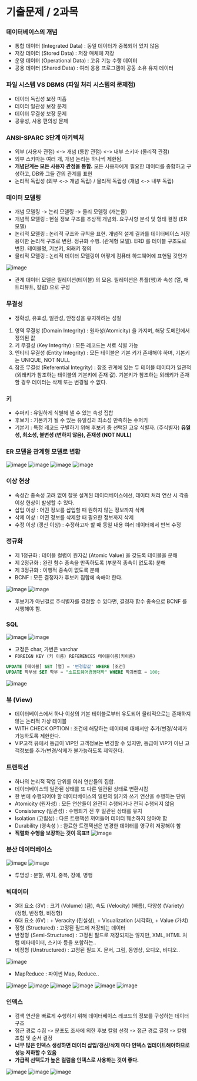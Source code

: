 # 기출문제 / 2과목

### 데이터베이스의 개념
- 통합 데이터 (Integrated Data) : 동일 데이터가 중복되어 있지 않음
- 저장 데이터 (Stored Data) : 저장 매체에 저장
- 운영 데이터 (Operational Data) : 고유 기능 수행 데이터
- 공용 데이터 (Shared Data) : 여러 응용 프로그램이 공동 소유 유지 데이터

### 파일 시스템 VS DBMS (파일 처리 시스템의 문제점)
- 데이터 독립성 보장 미흡
- 데이터 일관성 보장 문제
- 데이터 무결성 보장 문제
- 공유성, 사용 편의성 문제

### ANSI-SPARC 3단계 아키텍처
- 외부 (사용자 관점) <-> 개념 (통합 관점) <-> 내부 스키마 (물리적 관점)
- 외부 스키마는 여러 개, 개념 논리는 하나씩 제한됨.
- **개념단계는 모든 사용자 관점을 통합.** 모든 사용자에게 필요한 데이터를 종합하고 구성하고, DB와 그들 간의 관계를 표현
- 논리적 독립성 (외부 <-> 개념 독립) / 물리적 독립성 (개념 <-> 내부 독립)

### 데이터 모델링
- 개념 모델링 -> 논리 모델링 -> 물리 모델링 (개논물)
- 개념적 모델링 : 현실 정보 구조를 추상적 개념화. 요구사항 분석 및 형태 결정 (ER 모델)
- 논리적 모델링 : 논리적 구조와 규칙을 표현. 개념적 설계 결과를 데이터베이스 저장 용이한 논리적 구조로 변환. 정규화 수행. (관계형 모델). ERD 를 테이블 구조도로 변환. 테이블명, 기본키, 외래키 정의
- 물리적 모델링 : 논리적 데이터 모델링이 어떻게 컴퓨터 하드웨어에 표현될 것인가

![image](https://github.com/user-attachments/assets/267e99d7-5744-4115-bce0-74dd5f1c5dab)

- 관계 데이터 모델은 릴레이션(테이블) 의 모음. 릴레이션은 튜플(행)과 속성 (열, 애트리뷰트, 칼럼) 으로 구성

### 무결성
- 정확성, 유효성, 일관성, 안정성을 유지하려는 성질
1. 영역 무결성 (Domain Integrity) : 원자성(Atomicity) 을 가지며, 해당 도메인에서 정의된 값
2. 키 무결성 (Key Integrity) : 모든 레코드는 서로 식별 가능
3. 엔티티 무결성 (Entity Integrity) : 모든 테이블은 기본 키가 존재해야 하며, 기본키는 UNIQUE, NOT NULL
4. 참조 무결성 (Referential Integrity) : 참조 관계에 있는 두 테이블 데이터가 일관적 (외래키가 참조하는 테이블의 기본키에 존재 값). 기본키가 참조하는 외래키가 존재할 경우 데이터는 삭제 또는 변경될 수 없다.

### 키
- 수퍼키 : 유일하게 식별해 낼 수 있는 속성 집합
- 후보키 : 기본키가 될 수 있는 유일성과 최소성 만족하는 수퍼키
- 기본키 : 특정 레코드 구별하기 위해 후보키 중 선택된 고유 식별자. (주식별자) **유일성, 최소성, 불변성 (변하지 않음), 존재성 (NOT NULL)**

### ER 모델을 관계형 모델로 변환
![image](https://github.com/user-attachments/assets/c815fc2c-d283-40e1-908b-42e5d28e6403)
![image](https://github.com/user-attachments/assets/0f23d897-be61-4ec4-9d87-7b21e02d2486)
![image](https://github.com/user-attachments/assets/3bbc0a77-89be-4e28-ad71-b8f2fcfda83e)
![image](https://github.com/user-attachments/assets/88134556-4599-4d5b-8dc5-022ec36f1e62)

### 이상 현상
- 속성간 종속성 고려 없이 잘못 설계된 데이터베이스에선, 데이터 처리 연산 시 각종 이상 현상이 발생할 수 있다.
- 삽입 이상 : 어떤 정보를 삽입할 때 원하지 않는 정보까지 삭제
- 삭제 이상 : 어떤 정보를 삭제할 때 필요한 정보까지 삭제
- 수정 이상 (갱신 이상) : 수정하고자 할 때 동일 내용 여러 데이터에서 반복 수정

### 정규화
- 제 1정규화 : 테이블 컬럼이 원자값 (Atomic Value) 을 갖도록 테이블을 분해
- 제 2정규화 : 완전 함수 종속을 만족하도록 (부분적 종속이 없도록) 분해
- 제 3정규화 : 이행적 종속이 없도록 분해
- BCNF : 모든 결정자가 후보키 집합에 속해야 한다.

![image](https://github.com/user-attachments/assets/3959da96-e0ef-44a7-9aa7-afcd46f5904d)
![image](https://github.com/user-attachments/assets/82b86084-4509-4bc3-a87e-852d74e1d347)
- 후보키가 아닌걸로 주식별자를 결정할 수 있다면, 결정자 함수 종속으로 BCNF 를 시행해야 함.

### SQL
![image](https://github.com/user-attachments/assets/9d18b052-8644-45ea-9f5a-1c23ec1e7c99)
![image](https://github.com/user-attachments/assets/cd221680-6bcb-4db3-b194-45f179ac438b)
- 고정은 char, 가변은 varchar
- `FOREIGN KEY (키 이름) REFERENCES 테이블이름(키이름)`

```sql
UPDATE [테이블] SET [열] = '변경할값' WHERE [조건]
UPDATE 학부생 SET 학부 = "소프트웨어경영대학" WHERE 학과번호 = 100;
```
![image](https://github.com/user-attachments/assets/82b72cc6-bec6-4fc8-ad98-d5c6e6d0f0ce)

### 뷰 (View)
- 데이터베이스에서 하나 이상의 기본 테이블로부터 유도되어 물리적으로는 존재하지 않는 논리적 가상 테이블
- WITH CHECK OPTION : 조건에 해당하는 데이터에 대해서만 추가/변경/삭제가 가능하도록 제한한다.
- VIP고객 뷰에서 등급이 VIP인 고객정보는 변경할 수 있지만, 등급이 VIP가 아닌 고객정보를 추가/변경/삭제가 불가능하도록 제약한다.

### 트랜잭션
- 하나의 논리적 작업 단위를 여러 연산들의 집합.
- 데이터베이스의 일관된 상태를 또 다른 일관된 상태로 변환시킴
- 한 번에 수행되어야 할 데이터베이스의 일련의 읽기와 쓰기 연산을 수행하는 단위
- Atomicity (원자성) : 모든 연산들이 완전히 수행되거나 전혀 수행되지 않음
- Consistency (일관성) : 수행되기 전 후 일관된 상태를 유지
- Isolation (고립성) : 다른 트랜잭션 끼어들어 데이터 훼손하지 않아야 함
- Durability (영속성 ) : 완료한 트랜잭션은 변경한 데이터를 영구히 저장해야 함
- **직렬화 수행을 보장하는 것이 목표!!**
![image](https://github.com/user-attachments/assets/fb2e5b9c-c0d1-459a-bf2c-6afd92e84ee2)


### 분산 데이터베이스
![image](https://github.com/user-attachments/assets/2c5295b0-5f02-4240-849a-e29af908c801)
![image](https://github.com/user-attachments/assets/e2418e54-9fbc-43b3-9719-1a657aa2deab)
- 투명성 : 분할, 위치, 중복, 장애, 병행

### 빅데이터
- 3대 요소 (3V) : 크기 (Volume) (큼), 속도 (Velocity) (빠름), 다양성 (Variety) (정형, 반정형, 비정형)
- 6대 요소 (6V) : + Veracity (진실성), + Visualization (시각화), + Value (가치)
- 정형 (Structured) : 고정된 필드에 저장되는 데이터
- 반정형 (Semi-Structured) : 고정된 필드로 저장되지는 않지만, XML, HTML 처럼 메타데이터, 스키마 등을 포함하는..
- 비정형 (Unstructured) : 고정된 필드 X. 문서, 그림, 동영상, 오디오, 비디오..

![image](https://github.com/user-attachments/assets/217ba09b-437b-412f-bae3-2f1c3736834e)
- MapReduce : 파이썬 Map, Reduce..

![image](https://github.com/user-attachments/assets/aac95476-bdd6-4611-bc2b-8f147ff9d299)
![image](https://github.com/user-attachments/assets/d39ad851-c5cb-47ee-b991-32f3353effba)
![image](https://github.com/user-attachments/assets/c9121932-6fdc-4106-b18b-b4e67c2466f6)
![image](https://github.com/user-attachments/assets/df674fc9-04aa-4221-a356-e43db9db84b5)
![image](https://github.com/user-attachments/assets/8947b4bc-a4b2-4e70-9c10-eb7cb334002d)
![image](https://github.com/user-attachments/assets/1f6c03fa-258c-450b-8617-f2c9d1711bda)

### 인덱스
- 검색 연산을 빠르게 수행하기 위해 데이터베이스 레코드의 정보를 구성하는 데이터 구조
- 접근 경로 수집 -> 분포도 조사에 의한 후보 칼럼 선정 -> 접근 경로 결정 -> 칼럼 조합 및 순서 결정
- **너무 많은 인덱스 생성하면 데이터 삽입/갱신/삭제 마다 인덱스 업데이트해야하므로 성능 저하할 수 있음**
- **가급적 선택도가 높은 컬럼을 인덱스로 사용하는 것이 좋다.**

![image](https://github.com/user-attachments/assets/309a0bbb-c075-4157-a29e-b5a96742ef01)
![image](https://github.com/user-attachments/assets/f0a469a4-3b00-4e08-bd84-370ed38e3c92)
![image](https://github.com/user-attachments/assets/448520e5-619e-4ec1-b027-31a29aad671a)
